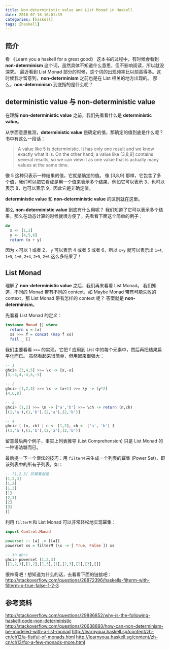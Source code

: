 ```yaml
---
title: Non-deterministic value and List Monad in Haskell
date: 2016-07-16 16:01:39
categories: [haskell]
tags: [haskell]
---
```


## 简介

看 《Learn you a haskell for a great good》 这本书的过程中，有时候会看到 **non-determinism** 这个词，虽然具体不知道什么意思，但不影响阅读，所以就没深究。
最近看到 List Monad 部分的时候，这个词的出现频率比以前高得多。这时候我才留意到，**non-determinism** 之前也是在 List 相关的地方出现的。
那么，**non-determinism** 到底指的是什么呢？


## deterministic value 与 non-deterministic value

在理解 **non-deterministic value** 之前，我们先看看什么是 **deterministic value**。

从字面意思推测，**deterministic value** 是确定的值，那确定的值到底是什么呢？书中有这么一段话：

> A value like 5 is deterministic. It has only one result and we know exactly what it is. On the other hand, a value like [3,8,9] contains several results, so we can view it as one value that is actually many values at the same time.

像 5 这种只表示一种结果的值，它就是确定的值。
像 [3,8,9] 那样，它包含了多个值，我们可以把它看成是用一个值来表示多个结果，例如它可以表示 3，也可以表示 8，也可以表示 9，因此它是非确定值。

**deterministic value** 和 **non-deterministic value** 的区别就在这里。

那么 **non-deterministic value** 到底有什么用呢？
我们知道了它可以表示多个结果，那么在动态计算的时候就很方便了，先看看下面这个简单的例子：

```hs
do
  x <- [1,2]
  y <- [4,5,6]
  return (x + y)
```

因为 `x` 可以 1 或者 2， `y` 可以表示 4 或者 5 或者 6，所以 `x+y` 就可以表示出 `1+4`, `1+5`, `1+6`, `2+4`, `2+5`, `2+6` 这么多结果了！


## List Monad

理解了 **non-deterministic value** 之后，我们再来看看 List Monad。
我们知道，不同的 Monad 带有不同的 context，如 Maybe Monad 带有可能失败的 context，那 List Monad 带有怎样的 context 呢？
答案就是 **non-determinism**。

先看看 List Monad 的定义：

```hs
instance Monad [] where
  return x = [x]
  xs >>= f = concat (map f xs)
  fail _ []
```

我们主要看看 `>>=` 的实现，它把 f 应用到 List 中的每个元素中，然后再把结果扁平化而已。
虽然看起来很简单，但用起来很强大：

```hs
-- 1
ghci> [3,4,5] >>= \x -> [x,-x]  
[3,-3,4,-4,5,-5]

-- 2
ghci> [1,2,3] >>= \x -> [x+1] >>= \y -> [y*2]
[4,6,8]

-- 3
ghci> [1,2] >>= \n -> ['a','b'] >>= \ch -> return (n,ch)
[(1,'a'),(1,'b'),(2,'a'),(2,'b')]

-- 4
ghci> [ (n, ch) | n <- [1,2], ch <- ['a', 'b'] ]
[(1,'a'),(1,'b'),(2,'a'),(2,'b')]
```

留意最后两个例子，事实上列表推导 (List Comprehension) 只是 List Monad 的一种语法糖而已。

最后提一下一个很炫的技巧：用 `filterM` 来生成一个列表的幂集 (Power Set)，即该列表中的所有子列表，如：

```hs
-- [1,2,3] 的幂集就是
[1,2,3]  
[1,2]  
[1,3]  
[1]  
[2,3]  
[2]  
[3]  
[]
```

利用 `filterM` 和 List Monad 可以非常轻松地实现幂集：

```hs
import Control.Monad

powerset :: [a] -> [[a]]
powerset xs = filterM (\x -> [ True, False ]) xs

-- in ghci
ghci> powerset [1,2,3]
[[1,2,3],[1,2],[1,3],[1],[2,3],[2],[3],[]]
```

很神奇吧！想知道为什么的话，去看看下面的链接吧：
http://stackoverflow.com/questions/28872396/haskells-filterm-with-filterm-x-true-false-1-2-3 


## 参考资料
http://stackoverflow.com/questions/29886852/why-is-the-following-haskell-code-non-deterministic
http://stackoverflow.com/questions/20638893/how-can-non-determinism-be-modeled-with-a-list-monad
http://learnyoua.haskell.sg/content/zh-cn/ch12/a-fistful-of-monads.html
http://learnyoua.haskell.sg/content/zh-cn/ch13/for-a-few-monads-more.html
